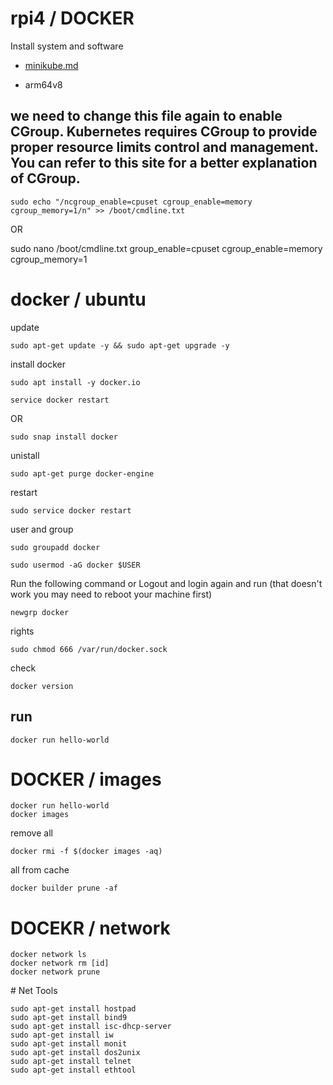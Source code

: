 # rpi4 / DOCKER
Install system and software 

+ [minikube.md](minikube.md)

+ arm64v8

## we need to change this file again to enable CGroup. Kubernetes requires CGroup to provide proper resource limits control and management. You can refer to this site for a better explanation of CGroup.

    sudo echo "/ncgroup_enable=cpuset cgroup_enable=memory cgroup_memory=1/n" >> /boot/cmdline.txt

OR

sudo nano /boot/cmdline.txt
group_enable=cpuset cgroup_enable=memory cgroup_memory=1



# docker / ubuntu

update

    sudo apt-get update -y && sudo apt-get upgrade -y

install docker

    sudo apt install -y docker.io
    
    service docker restart


OR

    sudo snap install docker

unistall

    sudo apt-get purge docker-engine

restart

    sudo service docker restart
    
user and group 

    sudo groupadd docker

    sudo usermod -aG docker $USER


Run the following command or Logout and login again and run (that doesn't work you may need to reboot your machine first)

    newgrp docker


rights

    sudo chmod 666 /var/run/docker.sock

check

    docker version



## run

    docker run hello-world

# DOCKER / images

    docker run hello-world
    docker images

remove all

    docker rmi -f $(docker images -aq)
 
all from cache

    docker builder prune -af
    

# DOCEKR / network


    docker network ls
    docker network rm [id]
    docker network prune
    

# Net Tools

    sudo apt-get install hostpad
    sudo apt-get install bind9
    sudo apt-get install isc-dhcp-server
    sudo apt-get install iw
    sudo apt-get install monit
    sudo apt-get install dos2unix
    sudo apt-get install telnet
    sudo apt-get install ethtool
  
